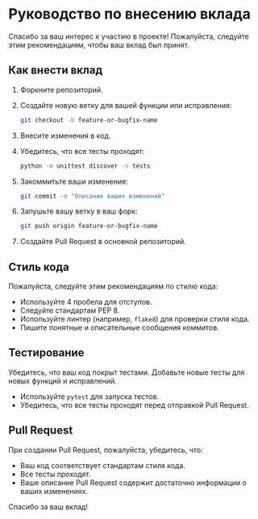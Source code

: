 # Руководство по внесению вклада

Спасибо за ваш интерес к участию в проекте! Пожалуйста, следуйте этим рекомендациям, чтобы ваш вклад был принят.

## Как внести вклад

1. Форкните репозиторий.
2. Создайте новую ветку для вашей функции или исправления:

    ```sh
    git checkout -b feature-or-bugfix-name
    ```

3. Внесите изменения в код.
4. Убедитесь, что все тесты проходят:

    ```sh
    python -m unittest discover -s tests
    ```

5. Закоммитьте ваши изменения:

    ```sh
    git commit -m "Описание ваших изменений"
    ```

6. Запушьте вашу ветку в ваш форк:

    ```sh
    git push origin feature-or-bugfix-name
    ```

7. Создайте Pull Request в основной репозиторий.

## Стиль кода

Пожалуйста, следуйте этим рекомендациям по стилю кода:

- Используйте 4 пробела для отступов.
- Следуйте стандартам PEP 8.
- Используйте линтер (например, `flake8`) для проверки стиля кода.
- Пишите понятные и описательные сообщения коммитов.

## Тестирование

Убедитесь, что ваш код покрыт тестами. Добавьте новые тесты для новых функций и исправлений.

- Используйте `pytest` для запуска тестов.
- Убедитесь, что все тесты проходят перед отправкой Pull Request.

## Pull Request

При создании Pull Request, пожалуйста, убедитесь, что:

- Ваш код соответствует стандартам стиля кода.
- Все тесты проходят.
- Ваше описание Pull Request содержит достаточно информации о ваших изменениях.

Спасибо за ваш вклад!
